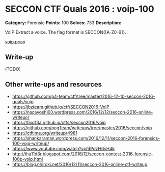 # SECCON CTF Quals 2016 : voip-100

**Category:** Forensic
**Points:** 100
**Solves:** 733
**Description:**

VoIP
Extract a voice.
The flag format is SECCON{[A-Z0-9]}.

[voip.pcap](voip.pcap)

## Write-up

(TODO)

## Other write-ups and resources

* https://github.com/p4-team/ctf/tree/master/2016-12-10-seccon-2016-quals/voip
* https://jbzteam.github.io/ctf/SECCON2016-VoIP
* https://nacayoshi00.wordpress.com/2016/12/12/seccon-2016-online-writeup/
* https://0xd13a.github.io/ctfs/seccon2016/voip
* https://github.com/pogTeam/writeups/tree/master/2016/seccon/voip
* https://ctftime.org/writeup/4981
* https://shankaraman.wordpress.com/2016/12/11/seccon-2016-forensics-100-voip-writeup/
* https://www.youtube.com/watch?v=fdPdzH6vH4k
* http://thu11d3r.blogspot.com/2016/12/seccon-contest-2016-forensic-100p-voip.html
* https://blog.nhiroki.net/2016/12/11/seccon-2016-online-ctf-writeup
